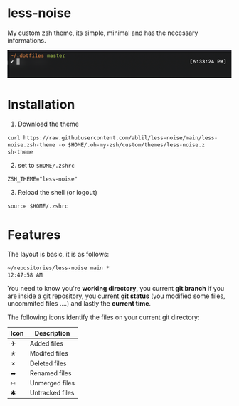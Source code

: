 # less-noise
My custom zsh theme, its simple, minimal and has the necessary informations.

![overview](overview.png)

# Installation
1. Download the theme
```shell
curl https://raw.githubusercontent.com/ablil/less-noise/main/less-noise.zsh-theme -o $HOME/.oh-my-zsh/custom/themes/less-noise.z
sh-theme
```
2. set to `$HOME/.zshrc`
```shell
ZSH_THEME="less-noise"
```
3. Reload the shell (or logout)
```shell
source $HOME/.zshrc
```

# Features
The layout is basic, it is as follows:
```shell
~/repositories/less-noise main *													12:47:58 AM
```
You need to know you're **working directory**, you current **git branch** if you are inside a git repository, you current **git status** (you modified some files, uncommited files ....) and lastly the **current time**.

The following icons identify the files on your current git directory:

| Icon | Description     |
|------|-----------------|
| ✈    | Added files     |
| ✭    | Modifed files   |
| ✗    | Deleted files   |
| ➦    | Renamed files   |
| ✂    | Unmerged files  |
| ✱    | Untracked files |

